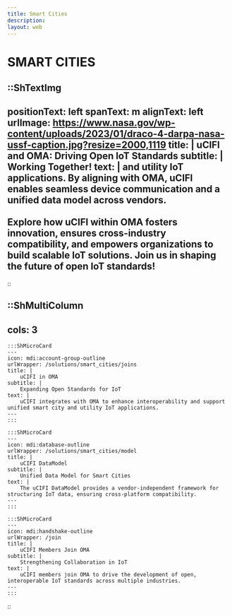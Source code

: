 ```yaml
---
title: Smart Cities
description:
layout: web
---
```


# SMART CITIES

::ShTextImg
---
positionText: left
spanText: m
alignText: left
urlImage: https://www.nasa.gov/wp-content/uploads/2023/01/draco-4-darpa-nasa-ussf-caption.jpg?resize=2000,1119
title: |
  uCIFI and OMA: Driving Open IoT Standards
subtitle: |
  Working Together!
text: |
  and utility IoT applications. By aligning with OMA, uCIFI enables seamless device communication and a unified data model across vendors.  
  </br>
  Explore how uCIFI within OMA fosters innovation, ensures cross-industry compatibility, and empowers organizations to build scalable IoT solutions. **Join us in shaping the future of open IoT standards!**
---
::


::ShMultiColumn
---
cols: 3
---

    :::ShMicroCard
    ---
    icon: mdi:account-group-outline
    urlWrapper: /solutions/smart_cities/joins
    title: |
        uCIFI in OMA
    subtitle: |
        Expanding Open Standards for IoT
    text: |
        uCIFI integrates with OMA to enhance interoperability and support unified smart city and utility IoT applications.
    ---
    :::

    :::ShMicroCard
    ---
    icon: mdi:database-outline
    urlWrapper: /solutions/smart_cities/model
    title: |
        uCIFI DataModel
    subtitle: |
        Unified Data Model for Smart Cities
    text: |
        The uCIFI DataModel provides a vendor-independent framework for structuring IoT data, ensuring cross-platform compatibility.
    ---
    :::

    :::ShMicroCard
    ---
    icon: mdi:handshake-outline
    urlWrapper: /join
    title: |
        uCIFI Members Join OMA
    subtitle: |
        Strengthening Collaboration in IoT
    text: |
        uCIFI members join OMA to drive the development of open, interoperable IoT standards across multiple industries.
    ---
    :::

::